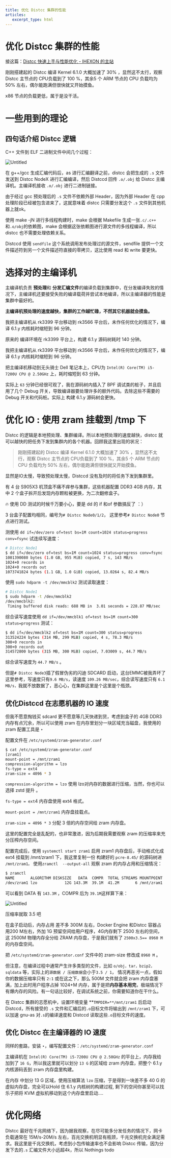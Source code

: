 ```yaml
---
title: 优化 Distcc 集群的性能
articles:
   excerpt_type: html
---
```


# 优化 Distcc 集群的性能

接这篇：[Distcc 快速上手与性能优化 - IHEXON 的主站](https://ihexon.github.io/2023/01/30/DistccBuildBigggggggerCodebase.html)

刚刚搭建起的 Distcc 编译 Kernel 6.1.0 大概加速了 30% ，显然这不太行，观察 Distcc 主节点的 CPU负载到了 100 %，其余5 个 ARM 节点的 CPU 负载均为 50% 左右，偶尔能跑满但很快就又开始摸鱼。

x86 节点的负载更低，属于是没干活。
<!--more-->

# 一些用到的理论

## 四句话介绍 Distcc 逻辑

C++ 文件到 ELF 二进制文件中间几个过程：

![Untitled](/images/%E4%BC%98%E5%8C%96%20Distcc%20%E9%9B%86%E7%BE%A4%E7%9A%84%E6%80%A7%E8%83%BD%20c87b3362a66c4bcc820462658133a2a9/Untitled.png)

在 g++/gcc 生成汇编代码后，as 进行汇编翻译之前，distcc 会把生成的 `.s` 文件发送到 Distcc NodeX 进行汇编编译，然后 Distccd 回传 `.o/.obj` 给 Distcc 主编译机。主编译机接收 `.o/.obj` 进行二进制链接。

由于经过 gcc 预处理后的 `.s` 文件不依赖外部 Header，因为外部 Header 在 cpp 处理阶段已经被包含进来了，这就意味着 distcc 只需要分发这个 `.s` 文件到其他机器上就ok。

使用 make -jN 进行多线程构建时，make 会根据 Makefile 生成一张`.c/.c++` 和`.o/obj`的依赖图，make 会根据这张依赖图进行源文件的多线程编译，所以 distcc 也不需要处理依赖关系。

Distccd 使用 `sendfile` 这个系统调用发布处理过的源文件，sendfile 提供一个文件描述符到另一个文件描述符直接的零拷贝，这比使用 read 和 write 要更快。

# 选择对的主编译机

主编译机负责 **预处理**和 **分发汇编文件**的编译负载到集群中，在分发编译失败的情况下，主编译机还要接受失败的编译载荷并尝试本地编译，所以主编译器的性能是集群中最好的。

**主编译机预处理的速度越快，集群的工作越忙碌，不然其它机器就会摸鱼。**

我把主编译机从 rk3399 平台移动到 rk3566 平台后，未作任何优化的情况下，编译 6.1.y 内核耗时缩短到 96 分钟。

原来的 编译环境在 rk3399 平台上，构建 6.1.y 源码树耗时 140 分钟。

我把主编译机从 rk3399 平台移动到 rk3566 平台后，未作任何优化的情况下，编译 6.1.y 内核耗时缩短到 96 分钟。

把主编译机移动到无头骑士 Dell 笔记本上，CPU为  `Intel(R) Core(TM) i5-7200U CPU @ 2.50GHz` 上，耗时缩短到 63 分钟。

实际上 `63` 分钟已经很可观了，我在源码树内插入了 BPF 调试类的桩子，并且启用了几个 Debug 开关，导致编译器要处理许多的额外代码。去除这些不需要的 Debug 开关和代码桩。实际上 构建 6.1.y 源码树会更快。

# 优化 IO : 使用 zram 挂载到 /tmp 下

Distcc 的逻辑是本地预处理、集群编译。所以本地预处理的速度越快，distcc 就可以越快的把任务下发到集群内的各个机器。回顾我这里出现的状况：

> 刚刚搭建起的 Distcc 编译 Kernel 6.1.0 大概加速了 30% ，显然这不太行，观察 Distcc 主节点的 CPU负载到了 100 %，其余5 个 ARM 节点的 CPU 负载均为 50% 左右，偶尔能跑满但很快就又开始摸鱼。
>

显然是IO太慢，导致预处理太慢，Distccd 没有及时的将任务下发到集群里。

有 4 台 S905X3 机顶盒不痛不痒参与集群，这些机器配置 DDR3 4GB 内存，其中 2 个盒子拆开后发现内存颗粒被更换，为二次翻修盒子。

<aside>
🔥 使用 DD 测试的时候千万要小心，要是 dd 的 if 和of 参数搞反了 ：）

</aside>

3 台盒子配置均相同，编号为`# Distcc Node0/1/2`， 这里参考`# Distcc Node0` 节点进行测试。

测使用 `dd if=/dev/zero of=test bs=1M count=1024 status=progress conv=fsync` 试连续写速度：

```bash
# Distcc Node1
$ dd if=/dev/zero of=test bs=1M count=1024 status=progress conv=fsync
1001390080 bytes (1.0 GB, 955 MiB) copied, 7 s, 143 MB/s
1024+0 records in
1024+0 records out
1073741824 bytes (1.1 GB, 1.0 GiB) copied, 13.0264 s, 82.4 MB/s
```

使用 `sudo hdparm -t /dev/mmcblk2` 测试读取速度：

```bash
# Distcc Node1
$ sudo hdparm -t /dev/mmcblk2
/dev/mmcblk2:
 Timing buffered disk reads: 688 MB in  3.01 seconds = 228.87 MB/sec
```

综合读写速度使用 `dd if=/dev/mmcblk1 of=test bs=1M count=300 status=progress` 测试：

```bash
$ dd if=/dev/mmcblk2 of=test bs=1M count=300 status=progress
313524224 bytes (314 MB, 299 MiB) copied, 4 s, 78.3 MB/s
300+0 records in
300+0 records out
314572800 bytes (315 MB, 300 MiB) copied, 7.03009 s, 44.7 MB/s
```

综合读写速度为 `44.7 MB/s` 。

但是`# Distcc Node3`插了假冒伪劣的闪迪 SDCARD 启动，这台EMMC被我弄坏了这里参考，写速度只有`9.6 MB/s`，读速度 `109.26 MB/sec`，综合读写速度只有 `6.1 MB/s，`我就不放数据了，恶心心，在集群这里是个这里是个瓶颈。

## 优化Distccd 在志愿机器的 IO 速度

但我不愿意掏钱买 sdcard 更不愿意等几天快递到货，考虑到盒子的 4GB DDR3 内存有点冗余，所以可以使用 zram 在内存里划分一块区域充当磁盘，我使用的 zram 配置工具是 ‣

配置文件在 `/etc/systemd/zram-generator.conf`

```bash
$ cat /etc/systemd/zram-generator.conf
[zram1]
mount-point = /mnt/zram1
compression-algorithm = lzo
fs-type = ext4
zram-size = 4096 * 3
```

`compression-algorithm = lzo` 使用 lzo对内存的数据进行压缩，当然，你也可以选择 zstd 提升 。

`fs-type = ext`4 内存盘使用 ext4 格式。

`mount-point = /mnt/zram1` 内存盘挂载点。

`zram-size = 4096 * 3` 分配 3 倍的内存空间给 zram 内存盘。

这里的配置完全是乱配的，也非常激进，因为后期我需要观察 zram 的压缩率来充分压榨内存空间。

配置完成后，使用 `systemctl start zram1` 启用 zram1 内存盘后，手动格式化成 ext4 挂载到 /mnt/zram1 下，我这里复制一份 构建好的 `pcre-8.45/` 的源码树进 `/mnt/zram1。` 使用`zramctl  --output-all` 观察 zram 的内存占用和压缩情况：

```bash
$ zramctl
NAME       ALGORITHM DISKSIZE   DATA  COMPR  TOTAL STREAMS MOUNTPOINT
/dev/zram1 lzo            12G 143.3M  39.1M  41.2M       6 /mnt/zram1
```

可以看到 DATA 有 `143.3M`  ，COMPR 后为  `39.1M`这样算下来：

![Untitled](/images/%E4%BC%98%E5%8C%96%20Distcc%20%E9%9B%86%E7%BE%A4%E7%9A%84%E6%80%A7%E8%83%BD%20c87b3362a66c4bcc820462658133a2a9/Untitled%201.png)

压缩率就取 3.5 吧

在盒子启动后，内存占用 差不多 300M 左右，Docker Engine 和Distcc 容器占用200 M左右，外加 1G 预留空间给用户程序，4G内存剩下 2500 左右的空间，这 2500M 物理内存全分给 ZRAM 内存盘，于是我们就有了 `2500x3.5== 8960 M` 的内存盘空间。

把 `/etc/systemd/zram-generator.conf` 文件中的 zram-size 修改成  `8960 M` 。

但注意，在编译过程中通常产生许多类型的文件，比如 `o/obj，tar，bzip2，sqldata` 等，实际上的`源数据 / 压缩数据`会小于`3.5 / 1`， 情况再恶劣一点，假如你的数据压缩率只有 `2:1` 或在这之下，那么 500M 文件就会把 zram 内存盘塞满，加上此时用户程序占掉 1024+M 内存，属于是把**内存基本用完**，极端情况下有爆内存的风险。有一句话比较好，在调试系统之前，你需要知道你在干什么。

在 Distcc 集群的志愿机中，设置环境变量 **`TMPDIR=**/mnt/zram1` 后启动 Distccd，所有接受的 `.s` 文件和汇编后的`.o`目标文件将输出到  `/mnt/zram1`  下，可以加速 gnu-as 对`.s`的编译速度和 Distccd 读取这些`.o`目标文件的速度。

## 优化 Distcc 在主编译器的 IO 速度

同样的套路，安装  ‣，编写配置文件：`/etc/systemd/zram-generator.conf`

主编译机在 `Intel(R) Core(TM) i5-7200U CPU @ 2.50GHz` 的平台上，内存我给加到了 `16 G`，所以我这里就可以划分 `13 G` 的区域给 zram 内存盘，把整个 6.1.y 内核源码丢到 zram 内存盘里构建。

在内存 中划分 13 G 区域，使用压缩算法 `lzo` 压缩，于是得到一块差不多 40 G 的虚拟内存盘，完全可以Hold 住 6.1.y 内核树的构建过程,  剩下的空间你甚至可以找乐子把将 KVM 虚拟机移动到这个内存盘里启动….

# 优化网络

DIstcc 最好在千兆网络下，因为据我观察，在尽可能多分发任务的情况下，网卡负载通常在 15M/s-20M/s 左右，百兆交换机明显有瓶颈，千兆交换机完全满足需求。我这里是千兆交换机，考虑到小包传输速率也不会影响 Distcc 传输，因为分发下去的`.s` 汇编文件大小远超4k，所以 Nothings todo
